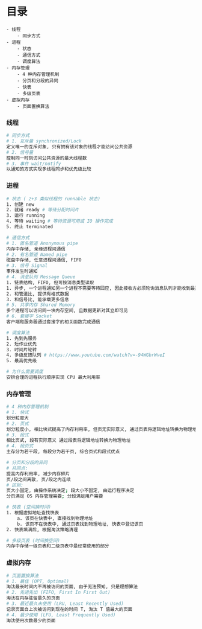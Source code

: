 # 目录
    - 线程
        - 同步方式
    - 进程
        - 状态
        - 通信方式
        - 调度算法
    - 内存管理
        - 4 种内存管理机制
        - 分页和分段的异同
        - 快表
        - 多级页表
    - 虚拟内存
        - 页面置换算法

### 线程
```bash
# 同步方式
# 1. 互斥量 synchronized/Lock
定义唯一的互斥对象, 只有拥有该对象的线程才能访问公共资源
# 2. 信号量
控制同一时刻访问公共资源的最大线程数
# 3. 事件 wait/notify
以通知的方式实现多线程同步和优先级比较
```

### 进程
```bash
# 状态 ( 2+3 类似线程的 runnable 状态)
1. 创建 new
2. 就绪 ready # 等待分配时间片
3. 运行 running
4. 等待 waiting # 等待资源可用或 IO 操作完成
5. 终止 terminated

# 通信方式
# 1. 匿名管道 Anonymous pipe
内存中存储, 亲缘进程间通信
# 2. 有名管道 Named pipe
磁盘中存储, 任意进程间通信, FIFO
# 3. 信号 Signal
事件发生时通知
# 4. 消息队列 Message Queue
1. 链表结构, FIFO, 但可按消息类型读取
1. 异步, 一个进程通知另一个进程不需要等待回应, 因此接收方必须轮询消息队列才能收到最近的消息
2. 和管道比, 提供有格式数据
3. 和信号比, 能承载更多信息
# 5. 共享内存 Shared Memory
多个进程可以访问同一块内存空间, 且数据更新对其立即可见
# 6. 套接字 Socket
客户端和服务器通过套接字的相关函数完成通信

# 调度算法
1. 先到先服务
2. 短作业优先
3. 时间片轮转
4. 多级反馈队列 # https://www.youtube.com/watch?v=-94WGbrWveI
5. 最高优先级

# 为什么需要调度
安排合理的进程执行顺序实现 CPU 最大利用率
```
### 内存管理
```bash
# 4 种内存管理机制
# 1. 块式
划分粒度大
# 2. 页式
划分粒度小, 相比块式提高了内存利用率, 但页无实际意义, 通过页表将逻辑地址转换为物理地址
# 3. 段式
相比页式, 段有实际意义 通过段表将逻辑地址转换为物理地址
# 4. 段页式
主存分为若干段, 每段分为若干页, 综合页式和段式优点

# 分页和分段的异同
# 共同点:
提高内存利用率, 减少内存碎片
页/段之间离散, 页/段之内连续
# 区别:
页大小固定, 由操作系统决定; 段大小不固定, 由运行程序决定
分页满足 OS 内存管理需要; 分段满足用户需要

# 快表 (空间换时间)
1. 根据虚拟地址查找快表
    a. 该页在快表中, 直接找到物理地址
    b. 该页不在快表中, 通过页表找到物理地址, 快表中登记该页
2. 快表填满后, 根据淘汰策略清理

# 多级页表 (时间换空间)
内存中存储一级页表和二级页表中最经常使用的部分
```

### 虚拟内存
```bash
# 页面置换算法
# 1. 最佳 (OPT, Optimal)
淘汰最长时间内不再被访问的页面, 由于无法预知, 只是理想算法
# 2. 先进先出 (FIFO, First In First Out)
淘汰在内存驻留最久的页面
# 3. 最近最久未使用 (LRU, Least Recently Used)
记录页面自上次被访问到现在的时间 T, 淘汰 T 值最大的页面
# 4. 最少使用 (LFU, Least Frequently Used)
淘汰使用次数最少的页面
```
